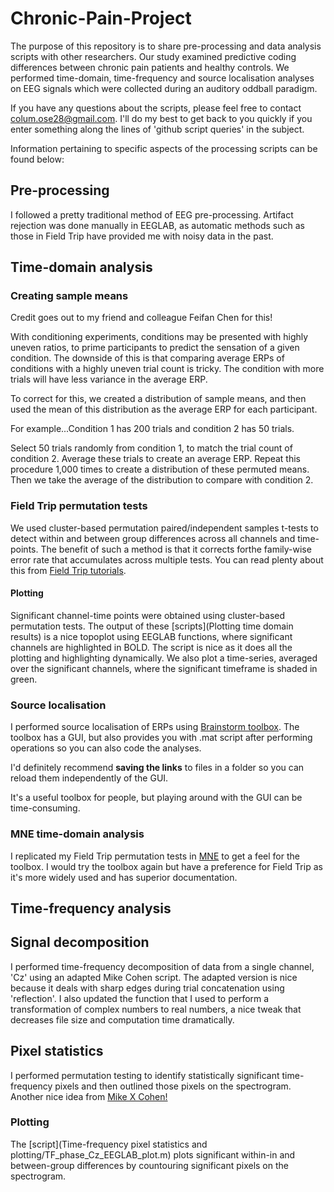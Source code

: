 # Chronic-Pain-Project

The purpose of this repository is to share pre-processing and data analysis scripts with other researchers. Our study examined predictive coding differences between chronic pain patients and healthy controls. We performed time-domain, time-frequency and source localisation analyses on EEG signals which were collected during an auditory oddball paradigm.

If you have any questions about the scripts, please feel free to contact colum.ose28@gmail.com. I'll do my best to get back to you quickly if you enter something along the lines of 'github script queries' in the subject.

Information pertaining to specific aspects of the processing scripts can be found below:

## Pre-processing
I followed a pretty traditional method of EEG pre-processing. Artifact rejection was done manually in EEGLAB, as automatic methods such as those in Field Trip have provided me with noisy data in the past.

## Time-domain analysis
### Creating sample means
Credit goes out to my friend and colleague Feifan Chen for this!

With conditioning experiments, conditions may be presented with highly uneven ratios, to prime participants to predict
the sensation of a given condition. The downside of this is that comparing average ERPs of conditions with a highly uneven trial count is tricky. The condition with more trials will have less variance in the average ERP.

To correct for this, we created a distribution of sample means, and then used the mean of this distribution as the average ERP for each participant. 

For example...Condition 1 has 200 trials and condition 2 has 50 trials.

Select 50 trials randomly from condition 1, to match the trial count of condition 2. Average these trials to create an average ERP. Repeat this procedure 1,000 times to create a distribution of these permuted means. Then we take the average of the distribution to compare with condition 2.

### Field Trip permutation tests
We used cluster-based permutation paired/independent samples t-tests to detect within and between group differences across all channels and time-points. The benefit of such a method is that it corrects forthe family-wise error rate that accumulates across multiple tests. You can read plenty about this from [Field Trip tutorials](https://www.fieldtriptoolbox.org/).

#### Plotting
Significant channel-time points were obtained using cluster-based permutation tests. The output of these [scripts](Plotting time domain results) is a nice topoplot using EEGLAB functions, where significant channels are highlighted in BOLD. The script is nice as it does all the plotting and highlighting dynamically. We also plot a time-series, averaged over the significant channels, where the significant timeframe is shaded in green.

### Source localisation
I performed source localisation of ERPs using [Brainstorm toolbox](https://neuroimage.usc.edu/brainstorm/). The toolbox has a GUI, but also provides you with .mat script after performing operations so you can also code the analyses.

I'd definitely recommend **saving the links** to files in a folder so you can reload them independently of the GUI.

It's a useful toolbox for people, but playing around with the GUI can be time-consuming.

### MNE time-domain analysis
I replicated my Field Trip permutation tests in [MNE](https://mne.tools/stable/index.html) to get a feel for the toolbox. I would try the toolbox again but have a preference for Field Trip as it's more widely used and has superior documentation.


## Time-frequency analysis
## Signal decomposition
I performed time-frequency decomposition of data from a single channel, 'Cz' using an adapted Mike Cohen script.
The adapted version is nice because it deals with sharp edges during trial concatenation using 'reflection'.
I also updated the function that I used to perform a transformation of complex numbers to real numbers, 
a nice tweak that decreases file size and computation time dramatically. 

## Pixel statistics
I performed permutation testing to identify statistically significant time-frequency pixels and then outlined
those pixels on the spectrogram. Another nice idea from [Mike X Cohen!](https://www.youtube.com/watch?v=fAYFtpKwJRQ&list=PLn0OLiymPak1Ch2ce47MqwpIw0x3m6iZ7&index=6)
### Plotting
The [script](Time-frequency pixel statistics and plotting/TF_phase_Cz_EEGLAB_plot.m) plots significant within-in and between-group differences by countouring significant pixels on the spectrogram. 



